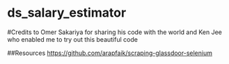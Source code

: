 # ds_salary_estimator

#Credits to Omer Sakariya for sharing his code with the world and Ken Jee who enabled me to try out this beautiful code

##Resources https://github.com/arapfaik/scraping-glassdoor-selenium
